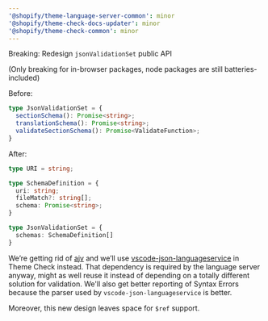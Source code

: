 ```yaml
---
'@shopify/theme-language-server-common': minor
'@shopify/theme-check-docs-updater': minor
'@shopify/theme-check-common': minor
---
```


Breaking: Redesign `jsonValidationSet` public API

(Only breaking for in-browser packages, node packages are still batteries-included)

Before:

```ts
type JsonValidationSet = {
  sectionSchema(): Promise<string>;
  translationSchema(): Promise<string>;
  validateSectionSchema(): Promise<ValidateFunction>;
}
```

After:

```ts
type URI = string;

type SchemaDefinition = {
  uri: string;
  fileMatch?: string[];
  schema: Promise<string>;
}

type JsonValidationSet = {
  schemas: SchemaDefinition[]
}
```

We’re getting rid of [ajv](https://ajv.js.org/) and we’ll use [vscode-json-languageservice](https://github.com/microsoft/vscode-json-languageservice) in Theme Check instead. That dependency is required by the language server anyway, might as well reuse it instead of depending on a totally different solution for validation. We'll also get better reporting of Syntax Errors because the parser used by `vscode-json-languageservice` is better.

Moreover, this new design leaves space for `$ref` support.
